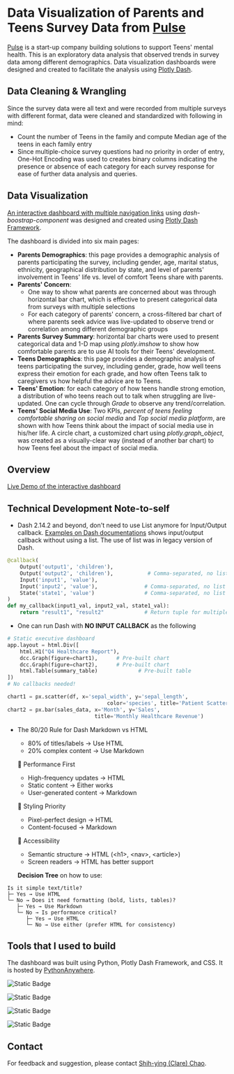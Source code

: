 # Data Visualization of Parents and Teens Survey Data from [Pulse](https://www.pulsepeers.com/)

[Pulse](https://www.pulsepeers.com/) is a start-up company building solutions to support Teens' mental health. This is an exploratory data analysis that observed trends in
survey data among different demographics. Data visualization dashboards were designed and created to facilitate the analysis using [Plotly Dash](https://dash.plotly.com/).


## Data Cleaning & Wrangling
Since the survey data were all text and were recorded from multiple surveys with different format, data were cleaned and standardized with following in mind:
- Count the number of Teens in the family and compute Median age of the teens in each family entry
- Since multiple-choice survey questions had no priority in order of entry, One-Hot Encoding was used to creates binary columns indicating the presence or absence of each category for each survey response for ease of further data analysis and queries.

## Data Visualization
[An interactive dashboard with multiple navigation links](https://clarechao.pythonanywhere.com/) using *dash-boostrap-component* was designed and created using [Plotly Dash Framework](https://dash.plotly.com/).

The dashboard is divided into six main pages:
  - **Parents Demographics**: this page provides a demographic analysis of parents participating the survey, including gender, age, marital status, ethnicity, geographical distribution by state, and level of parents' involvement in Teens' life vs. level of comfort Teens share with parents.
  - **Parents' Concern**:
    - One way to show what parents are concerned about was through horizontal bar chart, which is effective to present categorical data from surveys with multiple selections
    - For each category of parents' concern, a cross-filtered bar chart of where parents seek advice was live-updated to observe trend or correlation among different demographic groups
  - **Parents Survey Summary**: horizontal bar charts were used to present categorical data and 1-D map using *plotly.imshow* to show how comfortable parents are to use AI tools for their Teens' development.
  - **Teens Demographics**: this page provides a demographic analysis of teens participating the survey, including gender, grade, how well teens express their emotion for each grade, and how often Teens talk to caregivers vs how helpful the advice are to Teens.
  - **Teens' Emotion**: for each category of how teens handle strong emotion, a distribution of who teens reach out to talk when struggling are live-updated. One can cycle through *Grade* to observe any trend/correlation.
  - **Teens' Social Media Use**: Two KPIs, *percent of teens feeling comfortable sharing on social media* and *Top social media platform*, are shown with how Teens think about the impact of social media use in his/her life. A circle chart, a customized chart using *plotly.graph_object*, was created as a visually-clear way (instead of another bar chart) to how Teens feel about the impact of social media.

## Overview

[Live Demo of the interactive dashboard](https://www.dropbox.com/scl/fi/cy0yvkli2xefq66qy4aya/dashboard_demo.mov?rlkey=a9uvxmhdehi1mfpswbmvrgm93&st=1ofcl8u1&dl=0)

## Technical Development Note-to-self

- Dash 2.14.2 and beyond, don't need to use List anymore for Input/Output callback. [Examples on Dash documentations](https://dash.plotly.com/basic-callbacks) shows input/output callback without using a list. The use of list was in legacy version of Dash.
```python
@callback(
    Output('output1', 'children'),
    Output('output2', 'children'),           # Comma-separated, no list
    Input('input1', 'value'),
    Input('input2', 'value'),               # Comma-separated, no list
    State('state1', 'value')                # Comma-separated, no list
)
def my_callback(input1_val, input2_val, state1_val):
    return "result1", "result2"             # Return tuple for multiple outputs
```
- One can run Dash with **NO INPUT CALLBACK** as the following
```python
# Static executive dashboard
app.layout = html.Div([
    html.H1("Q4 Healthcare Report"),
    dcc.Graph(figure=chart1),      # Pre-built chart
    dcc.Graph(figure=chart2),      # Pre-built chart
    html.Table(summary_table)             # Pre-built table
])
# No callbacks needed!

chart1 = px.scatter(df, x='sepal_width', y='sepal_length', 
                                color='species', title='Patient Scatter Plot')
chart2 = px.bar(sales_data, x='Month', y='Sales', 
                            title='Monthly Healthcare Revenue')
```
- The 80/20 Rule for Dash Markdown vs HTML
    - 80% of titles/labels → Use HTML
    - 20% complex content → Use Markdown
  
    🚀 Performance First
    - High-frequency updates → HTML 
    - Static content → Either works 
    - User-generated content → Markdown
  
    🎨 Styling Priority 
    - Pixel-perfect design → HTML 
    - Content-focused → Markdown

    📱 Accessibility
    - Semantic structure → HTML (\<h1\>, \<nav\>, \<article\>)
    - Screen readers → HTML has better support
    
    **Decision Tree** on how to use:
```commandline
Is it simple text/title?
├─ Yes → Use HTML
└─ No → Does it need formatting (bold, lists, tables)?
   ├─ Yes → Use Markdown  
   └─ No → Is performance critical?
      ├─ Yes → Use HTML
      └─ No → Use either (prefer HTML for consistency)
```

## Tools that I used to build

The dashboard was built using Python, Plotly Dash Framework, and CSS. It is hosted by [PythonAnywhere](https://www.pythonanywhere.com/).

![Static Badge](https://img.shields.io/badge/Python-%233776AB?style=for-the-badge&logo=python&logoColor=%23FFDC0F)

![Static Badge](https://img.shields.io/badge/Plotly-%233F4F75?style=for-the-badge&logo=plotly&logoColor=%23EEEEEE)

![Static Badge](https://img.shields.io/badge/CSS-%23663399?style=for-the-badge&logo=CSS&logoColor=%23FFFFFF)

![Static Badge](https://img.shields.io/badge/PythonAnywhere-%231D9FD7?style=for-the-badge&logo=PythonAnywhere&logoColor=%23FFFFFF)


## Contact

For feedback and suggestion, please contact [Shih-ying (Clare) Chao](https://www.linkedin.com/in/shihyinghuang).






